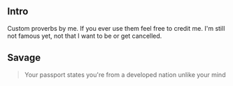 

## Intro

Custom proverbs by me.
If you ever use them feel free to credit me.
I'm still not famous yet, not that I want to be or get cancelled.



## Savage

> Your passport states you're from a developed nation unlike your mind

